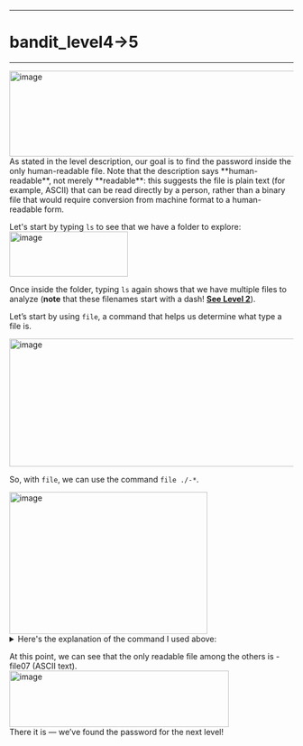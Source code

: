 ***
# bandit_level4->5
***
<img width="1057" height="152" alt="image" src="https://github.com/user-attachments/assets/5ea35b8d-538a-4d56-828c-25b95ecf3489" />  
As stated in the level description, our goal is to find the password inside the only human-readable file. Note that the description says **human-readable**, not merely **readable**: this suggests the file is plain text (for example, ASCII) that can be read directly by a person, rather than a binary file that would require conversion from machine format to a human-readable form.  

Let's start by typing `ls` to see that we have a folder to explore:  
<img width="210" height="80" alt="image" src="https://github.com/user-attachments/assets/355fba74-61f7-44e3-98f4-3486cf171569" />  

Once inside the folder, typing `ls` again shows that we have multiple files to analyze (**note** that these filenames start with a dash! 
[**See Level 2**](https://github.com/Nanospaziale/OTW-WriteUps/blob/main/bandit/level02.md)).  

Let’s start by using `file`, a command that helps us determine what type a file is.

<img width="1021" height="227" alt="image" src="https://github.com/user-attachments/assets/b9ff68cd-469d-4668-88f3-165095c86982" />  

So, with `file`, we can use the command `file ./-*`.  

<img width="351" height="252" alt="image" src="https://github.com/user-attachments/assets/f6459747-f6a0-48c4-a93a-9a808c2085b9" />  
<details>
  <summary>Here's the explanation of the command I used above:  </summary>
  
  - `file` - Simply the command
  - `./` - This is one of the method that we can use to open dashed file (Used also in level 2)
  - `-*` -  Explicitly tells `file` to open all files whose names start with a dash `-`, regardless of what comes after.
  >In simple terms, the `*` symbol is a wildcard used in the shell to represent “anything.”
  >That means it can stand for any number of characters in a filename or path. For example, `file*` matches `file1`, `file2`, or `fileX`.
  >So when we write `-*`, we’re telling the command to include all files whose names begin with a dash, no matter what follows.
</details>

At this point, we can see that the only readable file among the others is -file07 (ASCII text).  
<img width="389" height="100" alt="image" src="https://github.com/user-attachments/assets/b2102572-f610-496c-aad9-156fc50d052a" />  
There it is — we’ve found the password for the next level!



